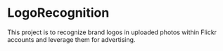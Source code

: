 LogoRecognition
===============

This project is to recognize brand logos in uploaded photos within Flickr accounts and leverage them for advertising.
